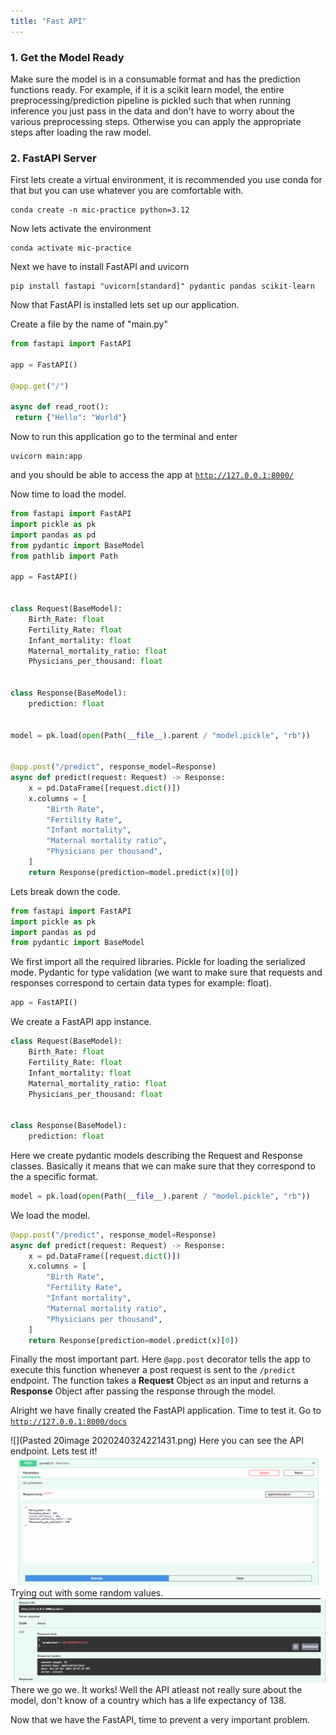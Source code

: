 ```yaml
---
title: "Fast API"
---
```


### 1. Get the Model Ready

Make sure the model is in a consumable format and has the prediction functions ready. For example, if it is a scikit learn model, the entire preprocessing/prediction pipeline is pickled such that when running inference you just pass in the data and don't have to worry about the various  preprocessing steps. Otherwise you can apply the appropriate steps after loading the raw model.

### 2. FastAPI Server

First lets create a virtual environment, it is recommended you use conda for that but you can use whatever you are comfortable with.

~~~
conda create -n mic-practice python=3.12
~~~

Now lets activate the environment

~~~
conda activate mic-practice
~~~

Next we have to install FastAPI and uvicorn

~~~
pip install fastapi "uvicorn[standard]" pydantic pandas scikit-learn
~~~

Now that FastAPI is installed lets set up our application.

Create a file by the name of "main.py"

~~~python
from fastapi import FastAPI 

app = FastAPI() 

@app.get("/") 

async def read_root(): 
 return {"Hello": "World"}

~~~

Now to run this application go to the terminal and enter

~~~
uvicorn main:app
~~~

and you should be able to access the app at <code>http://127.0.0.1:8000/</code>

Now time to load the model.

~~~python
from fastapi import FastAPI
import pickle as pk
import pandas as pd
from pydantic import BaseModel
from pathlib import Path

app = FastAPI()


class Request(BaseModel):
    Birth_Rate: float
    Fertility_Rate: float
    Infant_mortality: float
    Maternal_mortality_ratio: float
    Physicians_per_thousand: float


class Response(BaseModel):
    prediction: float


model = pk.load(open(Path(__file__).parent / "model.pickle", "rb"))


@app.post("/predict", response_model=Response)
async def predict(request: Request) -> Response:
    x = pd.DataFrame([request.dict()])
    x.columns = [
        "Birth Rate",
        "Fertility Rate",
        "Infant mortality",
        "Maternal mortality ratio",
        "Physicians per thousand",
    ]
    return Response(prediction=model.predict(x)[0])
~~~

Lets break down the code.

~~~python
from fastapi import FastAPI
import pickle as pk
import pandas as pd
from pydantic import BaseModel
~~~

We first import all the required libraries. Pickle for loading the serialized mode. Pydantic for type validation (we want to make sure that requests and responses correspond to certain data types for example: float).

~~~python
app = FastAPI()
~~~

We create a FastAPI app instance.

~~~python
class Request(BaseModel):
    Birth_Rate: float
    Fertility_Rate: float
    Infant_mortality: float
    Maternal_mortality_ratio: float
    Physicians_per_thousand: float


class Response(BaseModel):
    prediction: float
~~~

Here we create pydantic models describing the Request and Response classes. Basically it means that we can make sure that they correspond to the a specific format.

~~~python
model = pk.load(open(Path(__file__).parent / "model.pickle", "rb"))
~~~

We load the model.

~~~python
@app.post("/predict", response_model=Response)
async def predict(request: Request) -> Response:
    x = pd.DataFrame([request.dict()])
    x.columns = [
        "Birth Rate",
        "Fertility Rate",
        "Infant mortality",
        "Maternal mortality ratio",
        "Physicians per thousand",
    ]
    return Response(prediction=model.predict(x)[0])
~~~

Finally the most important part.
Here <code>@app.post</code> decorator tells the app to execute this function whenever a post request is sent to the <code>/predict</code> endpoint. The function takes a **Request** Object as an input and returns a **Response** Object after passing the response through the model.

Alright we have finally created the FastAPI application. Time to test it.
Go to <code>http://127.0.0.1:8000/docs</code>

![](Pasted 20image 2020240324221431.png)
Here you can see the API endpoint.
Lets test it!
![](Pastedimage20240324221737.png)
Trying out with some random values.
![](Pastedimage20240324221832.png)
There we go we. It works! Well the API atleast not really sure about the model, don't know of a country which has a life expectancy of 138.

Now that we have the FastAPI, time to prevent a very important problem.
